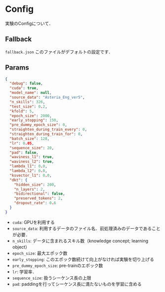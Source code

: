 # Config

実験のConfigについて．

## Fallback
`fallback.json`
このファイルがデフォルトの設定です．

## Params
```json
{
  "debug": false,
  "cuda": true,
  "model_name": null,
  "source_data": "Asteria_Eng_ver5",
  "n_skills": 326,
  "test_size": 0.2,
  "kfold": 5,
  "epoch_size": 2000,
  "early_stopping": 150,
  "pre_dummy_epoch_size": 0,
  "straighten_during_train_every": 0,
  "straighten_during_train_for": 0,
  "batch_size": 128,
  "lr": 0.05,
  "sequence_size": 20,
  "pad": false,
  "waviness_l1": true,
  "waviness_l2": true,
  "lambda_l1": 0.0,
  "lambda_l2": 0.0,
  "ksvector_l1": 0.0,
  "dkt": {
    "hidden_size": 200,
    "n_layers": 2,
    "bidirectional": false,
    "preserved_tokens": 2,
    "dropout_rate": 0.6
  }
}
```

- `cuda`: GPUを利用する
- `source_data`: 利用するデータのファイル名．前処理済みのデータであることが必要．
- `n_skills`: データに含まれるスキル数（knowledge concept; learning object）
- `epoch_size`: 最大エポック数
- `early_stopping`: このエポック数続けて向上がなければ実験を切り上げる
- `pre_dummy_epoch_size`: pre-trainのエポック数
- `lr`: 学習率．
- `sequence_size`: 扱うシーケンス長の上限
- `pad`: paddingを行ってシーケンス長に満たないものを学習に含める


